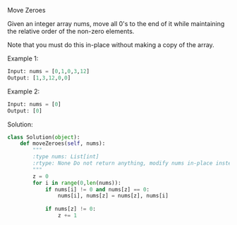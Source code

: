 Move Zeroes

Given an integer array nums, move all 0's to the end of it while maintaining the relative order of the non-zero elements.

Note that you must do this in-place without making a copy of the array.

Example 1:

```python
Input: nums = [0,1,0,3,12]
Output: [1,3,12,0,0]
```

Example 2:

```python
Input: nums = [0]
Output: [0]
```

Solution:

```python
class Solution(object):
    def moveZeroes(self, nums):
        """
        :type nums: List[int]
        :rtype: None Do not return anything, modify nums in-place instead.
        """
        z = 0
        for i in range(0,len(nums)):
            if nums[i] != 0 and nums[z] == 0:
                nums[i], nums[z] = nums[z], nums[i]
                
            if nums[z] != 0:
                z += 1
```
